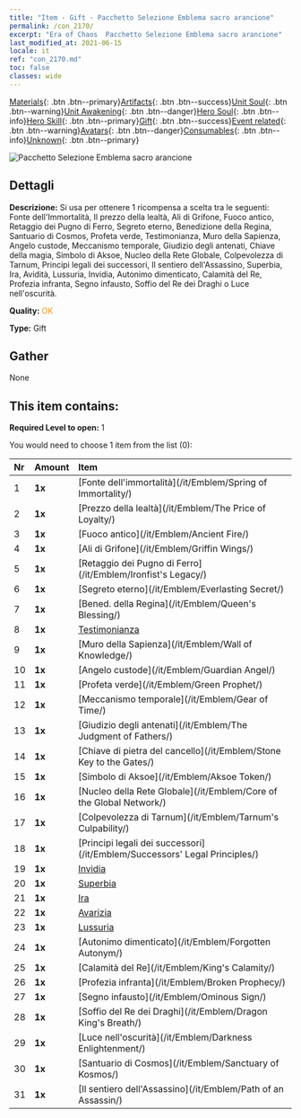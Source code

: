 ```yaml
---
title: "Item - Gift - Pacchetto Selezione Emblema sacro arancione"
permalink: /con_2170/
excerpt: "Era of Chaos  Pacchetto Selezione Emblema sacro arancione"
last_modified_at: 2021-06-15
locale: it
ref: "con_2170.md"
toc: false
classes: wide
---
```

 [Materials](/ItemsIT/){: .btn .btn--primary}[Artifacts](/ItemsIT/Artifacts/){: .btn .btn--success}[Unit Soul](/ItemsIT/UnitSoul/){: .btn .btn--warning}[Unit Awakening](/ItemsIT/UnitAwakening/){: .btn .btn--danger}[Hero Soul](/ItemsIT/HeroSoul/){: .btn .btn--info}[Hero Skill](/ItemsIT/HeroSkill/){: .btn .btn--primary}[Gift](/ItemsIT/Gift/){: .btn .btn--success}[Event related](/ItemsIT/Events/){: .btn .btn--warning}[Avatars](/ItemsIT/Avatars/){: .btn .btn--danger}[Consumables](/ItemsIT/Consumables/){: .btn .btn--info}[Unknown](/ItemsIT/Unknown/){: .btn .btn--primary}

 ![Pacchetto Selezione Emblema sacro arancione](/images/t/i_907416.png)

## Dettagli
 **Descrizione:** Si usa per ottenere 1 ricompensa a scelta tra le seguenti: Fonte dell'Immortalità, Il prezzo della lealtà, Ali di Grifone, Fuoco antico, Retaggio dei Pugno di Ferro, Segreto eterno, Benedizione della Regina, Santuario di Cosmos, Profeta verde, Testimonianza, Muro della Sapienza, Angelo custode, Meccanismo temporale, Giudizio degli antenati, Chiave della magia, Simbolo di Aksoe, Nucleo della Rete Globale, Colpevolezza di Tarnum, Principi legali dei successori, Il sentiero dell'Assassino, Superbia, Ira, Avidità, Lussuria, Invidia, Autonimo dimenticato, Calamità del Re, Profezia infranta, Segno infausto, Soffio del Re dei Draghi o Luce nell'oscurità.

 **Quality:** <span style="color: #FF8C00">OK</span>

 **Type:** Gift

## Gather

  None

## This item contains:

 **Required Level to open:** 1

 You would need to choose 1 item from the list (0):

  | Nr | Amount |     Item    |
  |:---|:-------|:------------|
  | 1 |  **1x** | [Fonte dell'immortalità](/it/Emblem/Spring of Immortality/) |  | 
  | 2 |  **1x** | [Prezzo della lealtà](/it/Emblem/The Price of Loyalty/) |  | 
  | 3 |  **1x** | [Fuoco antico](/it/Emblem/Ancient Fire/) |  | 
  | 4 |  **1x** | [Ali di Grifone](/it/Emblem/Griffin Wings/) |  | 
  | 5 |  **1x** | [Retaggio dei Pugno di Ferro](/it/Emblem/Ironfist's Legacy/) |  | 
  | 6 |  **1x** | [Segreto eterno](/it/Emblem/Everlasting Secret/) |  | 
  | 7 |  **1x** | [Bened. della Regina](/it/Emblem/Queen's Blessing/) |  | 
  | 8 |  **1x** | [Testimonianza](/it/Emblem/Witness/) |  | 
  | 9 |  **1x** | [Muro della Sapienza](/it/Emblem/Wall of Knowledge/) |  | 
  | 10 |  **1x** | [Angelo custode](/it/Emblem/Guardian Angel/) |  | 
  | 11 |  **1x** | [Profeta verde](/it/Emblem/Green Prophet/) |  | 
  | 12 |  **1x** | [Meccanismo temporale](/it/Emblem/Gear of Time/) |  | 
  | 13 |  **1x** | [Giudizio degli antenati](/it/Emblem/The Judgment of Fathers/) |  | 
  | 14 |  **1x** | [Chiave di pietra del cancello](/it/Emblem/Stone Key to the Gates/) |  | 
  | 15 |  **1x** | [Simbolo di Aksoe](/it/Emblem/Aksoe Token/) |  | 
  | 16 |  **1x** | [Nucleo della Rete Globale](/it/Emblem/Core of the Global Network/) |  | 
  | 17 |  **1x** | [Colpevolezza di Tarnum](/it/Emblem/Tarnum's Culpability/) |  | 
  | 18 |  **1x** | [Principi legali dei successori](/it/Emblem/Successors' Legal Principles/) |  | 
  | 19 |  **1x** | [Invidia](/it/Emblem/Jealousy/) |  | 
  | 20 |  **1x** | [Superbia](/it/Emblem/Arrogance/) |  | 
  | 21 |  **1x** | [Ira](/it/Emblem/Anger/) |  | 
  | 22 |  **1x** | [Avarizia](/it/Emblem/Greed/) |  | 
  | 23 |  **1x** | [Lussuria](/it/Emblem/Lust/) |  | 
  | 24 |  **1x** | [Autonimo dimenticato](/it/Emblem/Forgotten Autonym/) |  | 
  | 25 |  **1x** | [Calamità del Re](/it/Emblem/King's Calamity/) |  | 
  | 26 |  **1x** | [Profezia infranta](/it/Emblem/Broken Prophecy/) |  | 
  | 27 |  **1x** | [Segno infausto](/it/Emblem/Ominous Sign/) |  | 
  | 28 |  **1x** | [Soffio del Re dei Draghi](/it/Emblem/Dragon King's Breath/) |  | 
  | 29 |  **1x** | [Luce nell'oscurità](/it/Emblem/Darkness Enlightenment/) |  | 
  | 30 |  **1x** | [Santuario di Cosmos](/it/Emblem/Sanctuary of Kosmos/) |  | 
  | 31 |  **1x** | [Il sentiero dell'Assassino](/it/Emblem/Path of an Assassin/) |  | 
